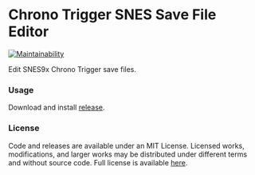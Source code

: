 # Chrono Trigger SNES Save File Editor
[![Maintainability](https://api.codeclimate.com/v1/badges/d0b766848532af239077/maintainability)](https://codeclimate.com/repos/5f0e43ee6269f001b50047be/maintainability)

Edit SNES9x Chrono Trigger save files.

### Usage
Download and install [release](https://github.com/mcred/chrono-trigger-save-editor/releases). 

### License
Code and releases are available under an MIT License. Licensed works, modifications, and larger works may be distributed under different terms and without source code. Full license is available [here](https://github.com/mcred/chrono-trigger-save-editor/blob/master/LICENSE).
